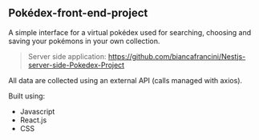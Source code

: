 ## Pokédex-front-end-project

A simple interface for a virtual pokédex used for searching, choosing and saving your pokémons in your own collection.
 > Server side application: https://github.com/biancafrancini/Nestjs-server-side-Pokedex-Project

All data are collected using an external API (calls managed with axios).

Built using:

- Javascript
- React.js
- CSS
